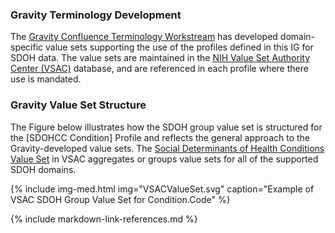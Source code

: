 ### Gravity Terminology Development
The [Gravity Confluence Terminology Workstream](https://confluence.hl7.org/display/GRAV/Terminology+Workstream+Dashboard) has developed domain-specific value sets supporting the use of the profiles defined in this IG for SDOH data.  The value sets are maintained in the [NIH Value Set Authority Center (VSAC)](https://vsac.nlm.nih.gov/) database, and are referenced in each profile where there use is mandated.

### Gravity Value Set Structure
The Figure below illustrates how the SDOH group value set is structured for the [SDOHCC Condition] Profile and reflects the general approach to the Gravity-developed value sets.
The [Social Determinants of Health Conditions Value Set](https://vsac.nlm.nih.gov/valueset/2.16.840.1.113762.1.4.1196.788/expansion) in VSAC aggregates or groups value sets for all of the supported SDOH domains.

{% include img-med.html img="VSACValueSet.svg" caption="Example of VSAC SDOH Group Value Set for Condition.Code" %}


 {% include markdown-link-references.md %}